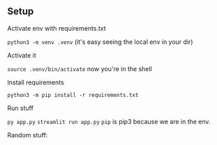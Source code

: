 ## Setup

Activate env with requirements.txt

`python3 -m venv .venv`
(it's easy seeing the local env in your dir)

Activate it

`source .venv/bin/activate`
now you're in the shell


Install requirements

`python3 -m pip install -r requirements.txt`


Run stuff

`py app.py`
`streamlit run app.py`
`pip` is pip3 because we are in the env.



Random stuff:
